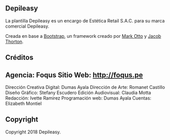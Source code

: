 ## Depileasy

La plantilla Depileasy es un encargo de Estética Retail S.A.C. para su marca comercial Depileasy.

Creada en base a [Bootstrap](http://getbootstrap.com/), un framework creado por [Mark Otto](https://twitter.com/mdo) y [Jacob Thorton](https://twitter.com/fat).

## Créditos

Agencia: Foqus
Sitio Web: http://foqus.pe
---
Dirección Creativa Digital: Dumas Ayala
Dirección de Arte: Romanet Castillo
Diseño Gráfico: Stefany Escudero
Edición Audiovisual: Claudia Motta
Redacción: Ivette Ramirez
Programación web: Dumas Ayala
Cuentas: Elizabeth Montiel

## Copyright

Copyright 2018 Depileasy.
